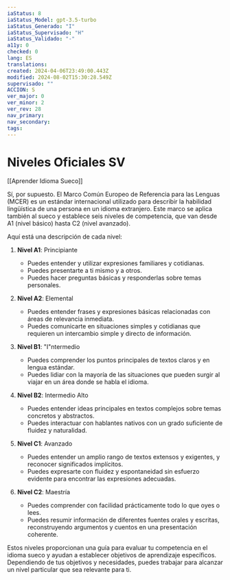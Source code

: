 ```yaml
---
iaStatus: 8
iaStatus_Model: gpt-3.5-turbo
iaStatus_Generado: "I"
iaStatus_Supervisado: "H"
iaStatus_Validado: "-"
a11y: 0
checked: 0
lang: ES
translations: 
created: 2024-04-06T23:49:00.443Z
modified: 2024-08-02T15:30:28.549Z
supervisado: ""
ACCION: S
ver_major: 0
ver_minor: 2
ver_rev: 28
nav_primary: 
nav_secondary: 
tags:
---
```

# Niveles Oficiales SV

[[Aprender Idioma Sueco]]

Sí, por supuesto. El Marco Común Europeo de Referencia para las Lenguas (MCER) es un estándar internacional utilizado para describir la habilidad lingüística de una persona en un idioma extranjero. Este marco se aplica también al sueco y establece seis niveles de competencia, que van desde A1 (nivel básico) hasta C2 (nivel avanzado).

Aquí está una descripción de cada nivel:

1. **Nivel A1**: Principiante
   - Puedes entender y utilizar expresiones familiares y cotidianas.
   - Puedes presentarte a ti mismo y a otros.
   - Puedes hacer preguntas básicas y responderlas sobre temas personales.

2. **Nivel A2**: Elemental
   - Puedes entender frases y expresiones básicas relacionadas con áreas de relevancia inmediata.
   - Puedes comunicarte en situaciones simples y cotidianas que requieren un intercambio simple y directo de información.

3. **Nivel B1**: "I"ntermedio
   - Puedes comprender los puntos principales de textos claros y en lengua estándar.
   - Puedes lidiar con la mayoría de las situaciones que pueden surgir al viajar en un área donde se habla el idioma.

4. **Nivel B2**: Intermedio Alto
   - Puedes entender ideas principales en textos complejos sobre temas concretos y abstractos.
   - Puedes interactuar con hablantes nativos con un grado suficiente de fluidez y naturalidad.

5. **Nivel C1**: Avanzado
   - Puedes entender un amplio rango de textos extensos y exigentes, y reconocer significados implícitos.
   - Puedes expresarte con fluidez y espontaneidad sin esfuerzo evidente para encontrar las expresiones adecuadas.

6. **Nivel C2**: Maestría
   - Puedes comprender con facilidad prácticamente todo lo que oyes o lees.
   - Puedes resumir información de diferentes fuentes orales y escritas, reconstruyendo argumentos y cuentos en una presentación coherente.

Estos niveles proporcionan una guía para evaluar tu competencia en el idioma sueco y ayudan a establecer objetivos de aprendizaje específicos. Dependiendo de tus objetivos y necesidades, puedes trabajar para alcanzar un nivel particular que sea relevante para ti.